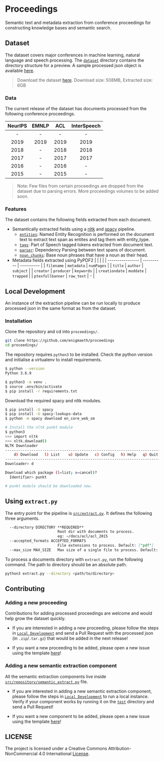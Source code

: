 # Proceedings

Semantic text and metadata extraction from conference proceedings for constructing knowledge bases and semantic search.

## Dataset

The dataset covers major conferences in machine learning, natural language and speech processing.
The [`dataset`](/dataset) directory contains the directory structure for a preview. A sample processed json object is available [here](https://www.npoint.io/docs/cff3fbe85245376095a7).

> Download the dataset [here](https://drive.google.com/file/d/1kbHIOuqN_5WPcyChC8QwA_N8Ij0mtGqg/view?usp=sharing).
> Download size: 508MB, Extracted size: 6GB

### Data

The current release of the dataset has documents processed from the
following conference proceedings.

| NeurIPS | EMNLP |  ACL  | InterSpeech |
| :-----: | :---: | :---: | :---------: |
|    -    |   -   |   -   |      -      |
|  2019   | 2019  | 2019  |    2019     |
|  2018   |   -   | 2018  |    2018     |
|  2017   |   -   | 2017  |    2017     |
|  2016   |   -   | 2016  |      -      |
|  2015   |   -   | 2015  |      -      |

> Note: Few files from certain proceedings are dropped from the dataset due to parsing errors. More proceedings volumes to be added soon.

### Features

 The dataset contains the following fields extracted from each document.

- Semantically extracted fields using a [nltk](https://www.nltk.org/) and [spacy](https://spacy.io/) pipeline.
  - [`entities`](https://spacy.io/usage/linguistic-features#named-entities): Named Entity Recognition is performed on the document text to extract text span as entites and tag them with entity_type.
  - [`tags`](https://spacy.io/usage/linguistic-features#pos-tagging): Part of Speech tagged tokens extracted from document text.
  - [`parser`](https://spacy.io/usage/linguistic-features#dependency-parse): Dependency Parsing between text spans of document.
  - [`noun_chunks`](https://spacy.io/usage/linguistic-features#noun-chunks): Base noun phrases that have a noun as their head.
- Metadata fields extracted using PyPDF2
   |                  |            |            |
   | ---------------- | ---------- | ---------- |
   | `filename`       | `metadata` | `numPages` |
   | `title`          | `author`   | `subject`  |
   | `creator`        | `producer` | `keywords` |
   | `creationdate`   | `moddate`  | `trapped`  |
   | `ptexfullbanner` | `raw_text` | -          |

## Local Development

An instance of the extraction pipeline can be run locally to produce processed json in the same format as from the dataset.

### Installation

Clone the repository and cd into `proceedings/`.

```bash
git clone https://github.com/enigmaeth/proceedings
cd proceedings/
```

The repository requires `python3` to be installed. Check the python version and initialise a virtualenv to install requirements.

```bash
$ python --version
Python 3.6.9

$ python3 -m venv .
$ source .env/bin/activate
$ pip install -r requirements.txt
```

Download the required spacy and nltk modules.

```bash
$ pip install -U spacy
$ pip install -U spacy-lookups-data
$ python -m spacy download en_core_web_sm

# Install the nltk punkt module
$ python3
>>> import nltk
>>> nltk.download()
NLTK Downloader
---------------------------------------------------------------------------
    d) Download   l) List    u) Update   c) Config   h) Help   q) Quit
---------------------------------------------------------------------------
Downloader> d

Download which package (l=list; x=cancel)?
  Identifier> punkt

# punkt module should be downloaded now.
```

## Using `extract.py`

The entry point for the pipeline is [`src/extract.py`](src/extract.py). It defines the following three arguments.

```markdown
  --directory DIRECTORY **REQUIRED**
                        Root dir with documents to process.
                        eg: ~/docs/acl/acl_2015
  --accepted_formats ACCEPTED_FORMATS
                        File extensions to process. Default: ["pdf"]
  --max_size MAX_SIZE   Max size of a single file to process. Default: 5MB
```

To process a documents directory with `extract.py`, run the following command. The path to directory should be an absolute path.

```bash
python3 extract.py --directory <path/to/directory>
```

## Contributing

### Adding a new proceeding

Contributions for adding processed proceedings are welcome and would help grow the dataset quickly.

- If you are interested in adding a new proceeding, please follow the steps in [`Local Development`](README.md#local-development) and send a Pull Request with the processed json (in `.zip`/`.tar.gz`) that would be added in the next release!

- If you want a new proceeding to be added, please open a new issue using the template [here](https://github.com/enigmaeth/proceedings/issues/new?assignees=&labels=proceedings_request&template=add-a-new-proceeding.md&title=Add+new+proceedings%3A+%3CProceeding+name%3E)!

### Adding a new semantic extraction component

All the semantic extraction components live inside [`src/repository/semantic_extract.py`](src/repository/semantic_extract.py) file.

- If you are interested in adding a new semantic extraction component, please follow the steps in [`Local Development`](README.md##local-development) to run a local instance. Verify if your component works by running it on the [`test`](test/) directory and send a Pull Request!

- If you want a new component to be added, please open a new issue using the template [here](https://github.com/enigmaeth/proceedings/issues/new?assignees=&labels=component&template=add-a-new-semantic-extraction-component.md&title=Add+Semantic+Extraction+Component%3A+%3CName%3E)!

## LICENSE

The project is licensed under a Creative Commons Attribution-NonCommercial 4.0 International [License](/LICENSE).
